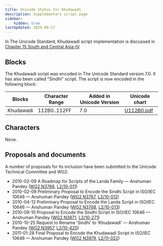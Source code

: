 ```yaml
---
title: Unicode Status for Khudawadi
description: Supplementary script page
sidebar:
    hidden: true
lastUpdated: 2025-09-17
---
```


In The Unicode Standard, Khudawadi script implementation is discussed in [Chapter 15 South and Central Asia-IV](http://www.unicode.org/versions/latest/ch15.pdf).

## Blocks

The Khudawadi script was encoded in The Unicode Standard version 7.0. It has also been called "Sindhi" script. The script is now encoded in the following block:

| Blocks | Character Range | Added in Unicode Version | Unicode chart |
| ------ | --------------- | ------------------------ | ------------- |
| Khudawadi  | 112B0..112FF | 7.0 | [U112B0.pdf](http://www.unicode.org/charts/PDF/U112B0.pdf) |

## Characters

None.

## Proposals and documents

A number of proposals for its inclusion have been submitted to the Unicode Technical Committee and WG2:
- 2010-02-09 A Roadmap for Scripts of the Landa Family — Anshuman Pandey ([WG2 N3766](https://www.unicode.org/wg2/docs/n3766.pdf), [L2/10-011](http://www.unicode.org/cgi-bin/GetMatchingDocs.pl?L2/10-011))
- 2010-02-09 Preliminary Proposal to Encode the Sindhi Script in ISO/IEC 10646 — Anshuman Pandey ([WG2 N3767](https://www.unicode.org/wg2/docs/n3767.pdf), [L2/10-012](http://www.unicode.org/cgi-bin/GetMatchingDocs.pl?L2/10-012))
- 2010-04-12 Preliminary Proposal to Encode the Landa Script in ISO/IEC 10646 — Anshuman Pandey ([WG2 N3768](https://www.unicode.org/wg2/docs/n3768.pdf), [L2/10-013](http://www.unicode.org/cgi-bin/GetMatchingDocs.pl?L2/10-013))
- 2010-09-10 Proposal to Encode the Sindhi Script in ISO/IEC 10646 — Anshuman Pandey ([WG2 N3871](http://www.dkuug.dk/jtc1/sc2/wg2/docs/n3871.pdf), [L2/10-271](http://www.unicode.org/cgi-bin/GetMatchingDocs.pl?L2/10-271))
- 2010-10-25 Request to Rename ‘Sindhi’ to ‘Khudawadi’ — Anshuman Pandey ([WG2 N3957](https://www.unicode.org/wg2/docs/n3957.pdf), [L2/10-420](http://www.unicode.org/cgi-bin/GetMatchingDocs.pl?L2/10-420))
- 2011-01-28 Final Proposal to Encode the Khudawadi Script in ISO/IEC 10646 — Anshuman Pandey ([WG2 N3979](https://www.unicode.org/wg2/docs/n3979.pdf), [L2/11-022](http://www.unicode.org/cgi-bin/GetMatchingDocs.pl?L2/11-022))
